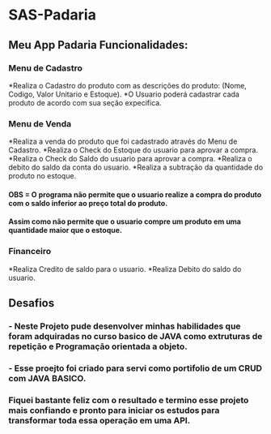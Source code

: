 # SAS-Padaria

## Meu App Padaria Funcionalidades:

### Menu de Cadastro
*Realiza o Cadastro do produto com as descrições do produto:
(Nome, Codigo, Valor Unitario e Estoque).
*O Usuario poderá cadastrar cada produto de acordo com sua seção
expecifica.

### Menu de Venda 
*Realiza a venda do produto que foi cadastrado através do Menu de Cadastro.
*Realiza o Check do Estoque do usuario para aprovar a compra.
*Realiza o Check do Saldo do usuario para aprovar a compra.
*Realiza o debito do saldo  da conta do usuario.
*Realiza a subtração da quantidade do produto no estoque.

#### OBS = O programa não permite que o usuario realize a compra do produto com o saldo inferior ao preço total do produto.
#### Assim como não permite que o usuario compre um produto em uma quantidade maior que o estoque.

### Financeiro 
*Realiza Credito de saldo para o usuario.
*Realiza Debito do saldo do usuario.

## Desafios
### - Neste Projeto pude desenvolver minhas habilidades que foram adquiradas no curso basico de JAVA como extruturas de repetição e Programação orientada a objeto.
### - Esse proejto foi criado para servi como portifolio de um CRUD com JAVA BASICO.
### Fiquei bastante feliz com o resultado e termino esse projeto mais confiando e pronto para iniciar os estudos para transformar toda essa operação em uma API.


